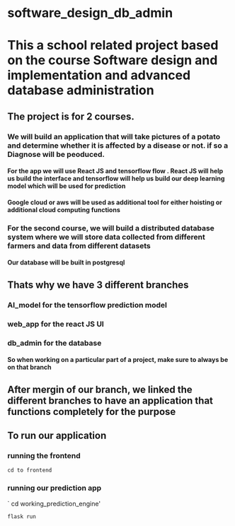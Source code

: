 # software_design_db_admin

# This a school related project based on the course Software design and implementation and advanced database administration

## The project is for 2 courses.

### We will build an application that will take pictures of a potato and determine whether it is affected by a disease or not. if so a Diagnose will be peoduced. 

#### For the app we will use React JS and tensorflow flow . React JS will help us build the interface and tensorflow will help us build our deep learning model which will be used for prediction
#### Google cloud or aws will be used as additional tool for either hoisting or additional cloud computing functions

### For the second course, we will build a distributed database system where we will store data collected from different farmers and data from different datasets

#### Our database will be built in postgresql

## Thats why we have 3 different branches
### AI_model for the tensorflow prediction model
### web_app for the react JS UI
### db_admin for the database

#### So when working on a particular part of a project, make sure to always be on that branch

## After mergin of our branch, we linked the different branches to have an application that functions completely for the purpose

## To run our application 
### running the frontend
` cd to frontend `

### running our prediction app
` cd working_prediction_engine'

`flask run`
